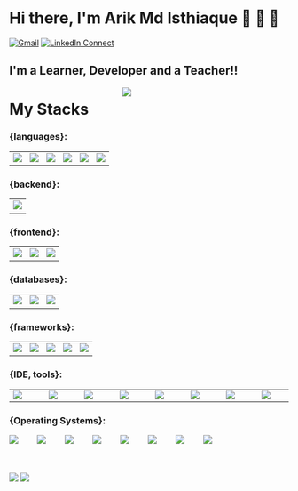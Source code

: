 # Hi there, I'm Arik Md Isthiaque 👋 👋 👋
[![Gmail](https://img.shields.io/badge/%20-Send%20Mail-black?color=14171A&labelColor=ef5350&logo=gmail&logoColor=ffffff)](mailto:arikbncc@gmail.com?subject=From%20GitHub&body=Hi,%20there.%20Found%20you%20from%20GitHub.)
[![LinkedIn Connect](https://img.shields.io/badge/%20-Connect-black?color=14171A&labelColor=1DA1F2&logo=linkedin&logoColor=ffffff)](https://www.linkedin.com/in/arik1155001/)

## I'm a Learner, Developer and a Teacher!!

<img width="300" align="right" src="https://emoji.gg/assets/emoji/9109_Sad_Cat_Thumbs_Up.png">



# My Stacks

### {languages}: 
| | | | | | |
|:-------------------------:|:-------------------------:|:-------------------------:|:-------------------------:|:-------------------------:|:-------------------------:|
|<img align="centre" width="50px" src="https://cdn.iconscout.com/icon/free/png-512/c-programming-569564.png">|<img align="centre" width="50px" src="https://images.vexels.com/media/users/3/166401/isolated/preview/b82aa7ac3f736dd78570dd3fa3fa9e24-java-programming-language-icon-by-vexels.png">|<img align="centre" width="50px" src="https://images.vexels.com/media/users/3/166477/isolated/preview/9bb722f0e85ddbc1ce0f064534fd2311-python-programming-language-icon-by-vexels.png">|<img align="centre" width="50px" src="https://cdn2.iconfinder.com/data/icons/designer-skills/128/code-programming-php-software-develop-command-language-512.png">|<img align="centre" width="50px" src="https://i.pinimg.com/originals/25/a8/5d/25a85d9e5057430d82273a3c75e73014.png">|<img align="centre" width="100px" src="https://miro.medium.com/max/3020/1*ZT-uARoKO0dd4Wq6tc3W2A.png">|

### {backend}: 
| | 
|:-------------------------:|
|<img align="centre" width="50px" src="https://upload.wikimedia.org/wikipedia/commons/thumb/9/9a/Laravel.svg/1200px-Laravel.svg.png">|

### {frontend}:
| | | |
|:-------------------------:|:-------------------------:|:-------------------------:|
|<img align="centre" width="50px" src="https://cdn0.iconfinder.com/data/icons/HTML5/256/HTML_Logo.png">|<img align="centre" width="50px" src="https://cdn.worldvectorlogo.com/logos/css3.svg">|<img align="centre" width="50px" src="https://cdn.iconscout.com/icon/free/png-256/javascript-2038874-1720087.png">|

### {databases}: 
| | | |
|:-------------------------:|:-------------------------:|:-------------------------:|
|<img align="centre" width="100px" src="https://cdn4.iconfinder.com/data/icons/flat-brand-logo-2/512/oracle-256.png">|<img align="centre" width="100px" src="https://cdn4.iconfinder.com/data/icons/logos-3/181/MySQL-256.png">|<img align="centre" width="50px" src="https://cdn0.iconfinder.com/data/icons/file-format-database-j-fill/64/database_file_document-56-256.png">|

### {frameworks}: 
| | | | | |
|:-------------------------:|:-------------------------:|:-------------------------:|:-------------------------:|:-------------------------:|
|<img align="centre" width="50px" src="https://www.seekicon.com/free-icon-download/tensorflow-icon_2.svg">|<img align="centre" width="100px" src="https://keras.io/img/logo.png">|<img align="centre" width="100px" src="https://upload.wikimedia.org/wikipedia/commons/7/78/Tesseract_OCR_logo_%28Google%29.png">|<img align="centre" width="50px" src="https://upload.wikimedia.org/wikipedia/commons/thumb/3/32/OpenCV_Logo_with_text_svg_version.svg/390px-OpenCV_Logo_with_text_svg_version.svg.png">|<img align="centre" width="100px" src="https://upload.wikimedia.org/wikipedia/en/thumb/f/fb/OpenGL_logo_%28Nov14%29.svg/1280px-OpenGL_logo_%28Nov14%29.svg.png">|

### {IDE, tools}:
| | | | | | | | |
|:-------------------------:|:-------------------------:|:-------------------------:|:-------------------------:|:-------------------------:|:-------------------------:|:-------------------------:|:-------------------------:|
|<img align="left" width="50px" src="https://cdn3.iconfinder.com/data/icons/social-media-2169/24/social_media_social_media_logo_git-256.png">|<img align="left" width="50px" src="https://cdn1.iconfinder.com/data/icons/logotypes/32/github-256.png">|<img align="left" width="50px" src="https://cdn.icon-icons.com/icons2/1508/PNG/512/codeblocks_104542.png">|<img align="left" width="50px" src="https://cdn3.iconfinder.com/data/icons/pixomania/128/science-256.png">|<img align="left" width="50px" src="https://upload.wikimedia.org/wikipedia/commons/thumb/9/9a/Visual_Studio_Code_1.35_icon.svg/1024px-Visual_Studio_Code_1.35_icon.svg.png">|<img align="left" width="50px" src="https://upload.wikimedia.org/wikipedia/commons/thumb/9/98/Apache_NetBeans_Logo.svg/666px-Apache_NetBeans_Logo.svg.png">|<img align="left" width="50px" src="https://mpng.subpng.com/20180619/oju/kisspng-phpstorm-jetbrains-webstorm-php-5b28f2c008a9c0.9825465415294102400355.jpg">|<img align="left" width="50px" src="https://upload.wikimedia.org/wikipedia/commons/thumb/a/a1/PyCharm_Logo.svg/1024px-PyCharm_Logo.svg.png">|<img align="left" width="50px" src="https://cdn.worldvectorlogo.com/logos/clion-1.svg">|<img align="left" width="100px" src="https://mspoweruser.com/wp-content/uploads/2019/06/Windows-Terminal-Logo.jpg">|<img align="left" width="50px" src="https://upload.wikimedia.org/wikipedia/commons/thumb/7/7e/Spyder_logo.svg/1200px-Spyder_logo.svg.png">|<img align="left" width="50px" src="https://i.pinimg.com/originals/4e/74/7c/4e747c82368d9681b75d54f56319dae7.png">|<img align="left" width="100px" src="https://3qeqpr26caki16dnhd19sv6by6v-wpengine.netdna-ssl.com/wp-content/uploads/2017/03/How-to-Setup-a-Python-Environment-for-Machine-Learning-and-Deep-Learning-with-Anaconda.png">|<img align="left" width="50px" src="https://cdn4.iconfinder.com/data/icons/logos-and-brands/512/272_Raspberry_Pi_logo-256.png">|<img align="left" width="50px" src="https://cdn1.iconfinder.com/data/icons/thin-electronic-parts-components/24/thin_arduino-256.png">|<img align="left" width="50px" src="https://p1.hiclipart.com/preview/231/14/357/acer-logo-vmware-esxi-benq-w1070-acer-h6510bd-hyperv-multimedia-projectors-television-vmware-vsphere-png-clipart.jpg">|<img align="left" width="50px" src="https://icons.iconarchive.com/icons/dakirby309/simply-styled/256/Autodesk-Autocad-icon.png">|<img align="left" width="50px" src="https://raw.githubusercontent.com/github/explore/80688e429a7d4ef2fca1e82350fe8e3517d3494d/topics/matlab/matlab.png">|<img align="left" width="50px" src="https://waikato.github.io/weka-site/images/weka.png">|<img align="left" width="50px" src="https://c7.uihere.com/files/196/91/583/balsamiq-mockup-website-wireframe-computer-icons-user-interface-mockups-logo.jpg">|<img align="left" width="100px" src="https://cdn.iconscout.com/icon/free/png-512/figma-682083.png">|<img align="left" width="50px" src="https://cdn.iconscout.com/icon/free/png-256/powershell-2-569189.png">|<img align="left" width="100px" src="https://upload.wikimedia.org/wikipedia/commons/9/92/LaTeX_logo.svg">|<img align="left" width="100px" src="https://encrypted-tbn0.gstatic.com/images?q=tbn%3AANd9GcS1SulhXiNgLdf4tcKRp5KtK1kJ1pmyflRulw&usqp=CAU">|

### {Operating Systems}:
<img align="left" width="50px" src="https://www.clipartmax.com/png/middle/189-1893750_free-windows-xp-logo-transparent-background-windows-xp-icon-png.png">
<img align="left" width="50px" src="https://img.favpng.com/18/11/8/windows-7-logo-windows-vista-png-favpng-YjyLW1gVzXf7bdsYeU1jsLLxV.jpg">
<img align="left" width="50px" src="https://www.pinclipart.com/picdir/big/256-2569914_windows-8-icon-clipart.png">
<img align="left" width="50px" src="https://banner2.cleanpng.com/20180328/skq/kisspng-logo-windows-8-windows-7-microsoft-8-5abc1c77a59fe7.0872489215222774956784.jpg">
<img align="left" width="50px" src="https://icons.iconarchive.com/icons/martz90/circle/512/ubuntu-icon.png">
<img align="left" width="50px" src="https://www.freepngimg.com/download/android/68988-kali-android-linux-free-clipart-hq.png">
<img align="left" width="50px" src="https://upload.wikimedia.org/wikipedia/commons/4/45/Parrot_Logo.png">
<img align="left" width="50px" src="https://www.fosshub.com/media/img/project/icons/5b8fc29a59eee027c3d78bc8.png">

<br/>
<br/>
<br/>
<br/>

<img width="700" src="https://github-readme-stats.vercel.app/api/top-langs/?username=arik096&theme=light&hide_langs_below=0&layout=compact" />
<img width="700" src="https://github-readme-stats.vercel.app/api?username=arik096&show_icons=true">

